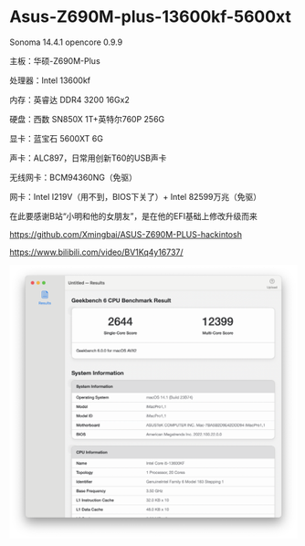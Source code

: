 # Asus-Z690M-plus-13600kf-5600xt

Sonoma 14.4.1 opencore 0.9.9

主板：华硕-Z690M-Plus

处理器：Intel 13600kf

内存：英睿达 DDR4 3200 16Gx2

硬盘：西数 SN850X 1T+英特尔760P 256G

显卡：蓝宝石 5600XT 6G

声卡：ALC897，日常用创新T60的USB声卡

无线网卡：BCM94360NG（免驱）

网卡：Intel I219V（用不到，BIOS下关了）+ Intel 82599万兆（免驱）


在此要感谢B站“小明和他的女朋友”，是在他的EFI基础上修改升级而来

https://github.com/Xmingbai/ASUS-Z690M-PLUS-hackintosh

https://www.bilibili.com/video/BV1Kq4y16737/


![USB口定制](https://github.com/zhuyming/Asus-Z690M-plus-13600kf-5600xt/blob/main/截屏2024-05-11%2013.13.56.png)
